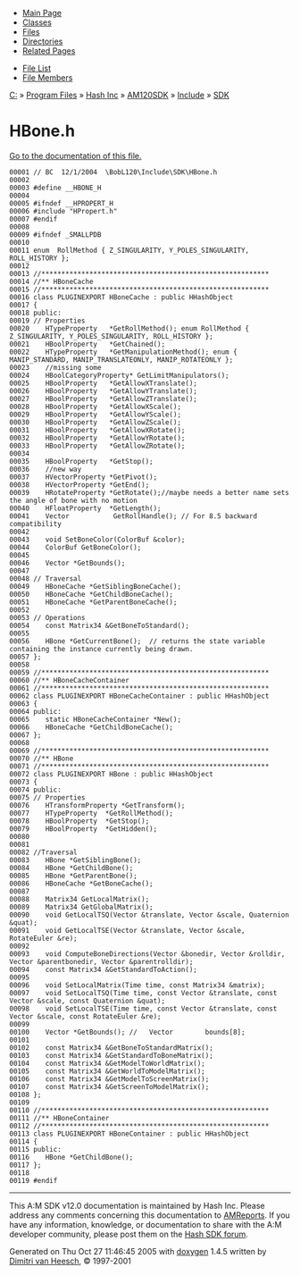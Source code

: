 <div class="tabs">

- [Main Page](index.md)
- [Classes](annotated.md)
- <span id="current">[Files](files.md)</span>
- [Directories](dirs.md)
- [Related Pages](pages.md)

</div>

<div class="tabs">

- [File List](files.md)
- [File Members](globals.md)

</div>

<div class="nav">

<a href="dir_C_3A_2F.md" class="el">C:</a> » <a href="dir_C_3A_2FProgram_20Files_2F.md" class="el">Program Files</a> » <a href="dir_C_3A_2FProgram_20Files_2FHash_20Inc_2F.md" class="el">Hash Inc</a> » <a href="dir_C_3A_2FProgram_20Files_2FHash_20Inc_2FAM120SDK_2F.md" class="el">AM120SDK</a> » <a href="dir_C_3A_2FProgram_20Files_2FHash_20Inc_2FAM120SDK_2FInclude_2F.md" class="el">Include</a> » <a href="dir_C_3A_2FProgram_20Files_2FHash_20Inc_2FAM120SDK_2FInclude_2FSDK_2F.md" class="el">SDK</a>

</div>

# HBone.h

[Go to the documentation of this file.](HBone_8h.md)

<div class="fragment">

``` fragment
00001 // BC  12/1/2004  \BobL120\Include\SDK\HBone.h
00002 
00003 #define __HBONE_H
00004 
00005 #ifndef __HPROPERT_H
00006 #include "HPropert.h"
00007 #endif
00008 
00009 #ifndef _SMALLPDB
00010 
00011 enum  RollMethod { Z_SINGULARITY, Y_POLES_SINGULARITY, ROLL_HISTORY };
00012 
00013 //*********************************************************
00014 //** HBoneCache
00015 //*********************************************************
00016 class PLUGINEXPORT HBoneCache : public HHashObject
00017 {
00018 public:
00019 // Properties
00020    HTypeProperty   *GetRollMethod(); enum RollMethod { Z_SINGULARITY, Y_POLES_SINGULARITY, ROLL_HISTORY };
00021    HBoolProperty   *GetChained();
00022    HTypeProperty   *GetManipulationMethod(); enum { MANIP_STANDARD, MANIP_TRANSLATEONLY, MANIP_ROTATEONLY };
00023    //missing some
00024    HBoolCategoryProperty* GetLimitManipulators();
00025    HBoolProperty   *GetAllowXTranslate();
00026    HBoolProperty   *GetAllowYTranslate();
00027    HBoolProperty   *GetAllowZTranslate();
00028    HBoolProperty   *GetAllowXScale();
00029    HBoolProperty   *GetAllowYScale();
00030    HBoolProperty   *GetAllowZScale();
00031    HBoolProperty   *GetAllowXRotate();
00032    HBoolProperty   *GetAllowYRotate();
00033    HBoolProperty   *GetAllowZRotate();
00034    
00035    HBoolProperty   *GetStop();
00036    //new way
00037    HVectorProperty *GetPivot();
00038    HVectorProperty *GetEnd();
00039    HRotateProperty *GetRotate();//maybe needs a better name sets the angle of bone with no motion
00040    HFloatProperty  *GetLength();
00041    Vector           GetRollHandle(); // For 8.5 backward compatibility
00042    
00043    void SetBoneColor(ColorBuf &color);
00044    ColorBuf GetBoneColor();
00045 
00046    Vector *GetBounds();
00047          
00048 // Traversal
00049    HBoneCache *GetSiblingBoneCache();
00050    HBoneCache *GetChildBoneCache();
00051    HBoneCache *GetParentBoneCache();
00052 
00053 // Operations
00054    const Matrix34 &GetBoneToStandard();
00055 
00056    HBone *GetCurrentBone();  // returns the state variable containing the instance currently being drawn.
00057 };
00058 
00059 //*********************************************************
00060 //** HBoneCacheContainer
00061 //*********************************************************
00062 class PLUGINEXPORT HBoneCacheContainer : public HHashObject
00063 {
00064 public:
00065    static HBoneCacheContainer *New();
00066    HBoneCache *GetChildBoneCache();
00067 };
00068 
00069 //*********************************************************
00070 //** HBone
00071 //*********************************************************
00072 class PLUGINEXPORT HBone : public HHashObject
00073 {
00074 public:
00075 // Properties
00076    HTransformProperty *GetTransform();
00077    HTypeProperty  *GetRollMethod();
00078    HBoolProperty  *GetStop();
00079    HBoolProperty  *GetHidden();
00080    
00081    
00082 //Traversal
00083    HBone *GetSiblingBone();
00084    HBone *GetChildBone();
00085    HBone *GetParentBone();
00086    HBoneCache *GetBoneCache();
00087    
00088    Matrix34 GetLocalMatrix();
00089    Matrix34 GetGlobalMatrix();
00090    void GetLocalTSQ(Vector &translate, Vector &scale, Quaternion &quat);
00091    void GetLocalTSE(Vector &translate, Vector &scale, RotateEuler &re);
00092 
00093    void ComputeBoneDirections(Vector &bonedir, Vector &rolldir, Vector &parentbonedir, Vector &parentrolldir);
00094    const Matrix34 &GetStandardToAction();
00095 
00096    void SetLocalMatrix(Time time, const Matrix34 &matrix);
00097    void SetLocalTSQ(Time time, const Vector &translate, const Vector &scale, const Quaternion &quat);
00098    void SetLocalTSE(Time time, const Vector &translate, const Vector &scale, const RotateEuler &re);
00099    
00100    Vector *GetBounds(); //   Vector        bounds[8]; 
00101 
00102    const Matrix34 &GetBoneToStandardMatrix();
00103    const Matrix34 &GetStandardToBoneMatrix();
00104    const Matrix34 &GetModelToWorldMatrix();
00105    const Matrix34 &GetWorldToModelMatrix();
00106    const Matrix34 &GetModelToScreenMatrix();
00107    const Matrix34 &GetScreenToModelMatrix();
00108 };
00109 
00110 //*********************************************************
00111 //** HBoneContainer
00112 //*********************************************************
00113 class PLUGINEXPORT HBoneContainer : public HHashObject
00114 {
00115 public:
00116    HBone *GetChildBone();
00117 };
00118 
00119 #endif
```

</div>

------------------------------------------------------------------------

<span class="small">This A:M SDK v12.0 documentation is maintained by Hash Inc. Please address any comments concerning this documentation to [AMReports](http://www.hash.com/reports). If you have any information, knowledge, or documentation to share with the A:M developer community, please post them on the [Hash SDK forum](http://www.hash.com/forums/index.php?showforum=11).</span>

Generated on Thu Oct 27 11:46:45 2005 with [<span class="image placeholder" original-image-src="doxygen.png" original-image-title="" height="45" width="100" align="middle" border="0">doxygen</span>](http://www.doxygen.org/index.html) 1.4.5 written by [Dimitri van Heesch](mailto:dimitri@stack.nl), © 1997-2001
